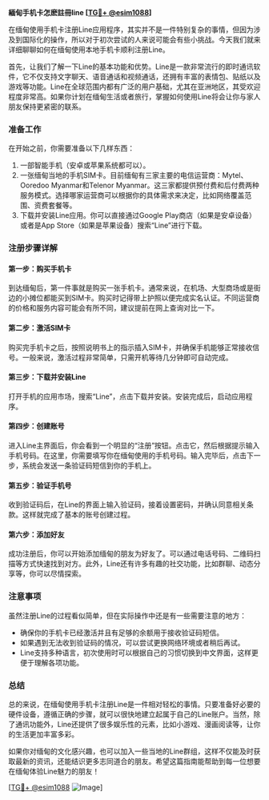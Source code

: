 **緬甸手机卡怎麽註冊line [[TG💪+ @esim1088](https://t.me/s/esim1088)]**

在缅甸使用手机卡注册Line应用程序，其实并不是一件特别复杂的事情，但因为涉及到国际化的操作，所以对于初次尝试的人来说可能会有些小挑战。今天我们就来详细聊聊如何在缅甸使用本地手机卡顺利注册Line。

首先，让我们了解一下Line的基本功能和优势。Line是一款非常流行的即时通讯软件，它不仅支持文字聊天、语音通话和视频通话，还拥有丰富的表情包、贴纸以及游戏等功能。Line在全球范围内都有广泛的用户基础，尤其在亚洲地区，其受欢迎程度非常高。如果你计划在缅甸生活或者旅行，掌握如何使用Line将会让你与家人朋友保持更紧密的联系。

### **准备工作**
在开始之前，你需要准备以下几样东西：
1. 一部智能手机（安卓或苹果系统都可以）。
2. 一张缅甸当地的手机SIM卡。目前缅甸有三家主要的电信运营商：Mytel、Ooredoo Myanmar和Telenor Myanmar。这三家都提供预付费和后付费两种服务模式。选择哪家运营商可以根据你的具体需求来决定，比如网络覆盖范围、资费套餐等。
3. 下载并安装Line应用。你可以直接通过Google Play商店（如果是安卓设备）或者是App Store（如果是苹果设备）搜索“Line”进行下载。

### **注册步骤详解**
#### 第一步：购买手机卡
到达缅甸后，第一件事就是购买一张手机卡。通常来说，在机场、大型商场或是街边的小摊位都能买到SIM卡。购买时记得带上护照以便完成实名认证。不同运营商的价格和服务内容可能会有所不同，建议提前在网上查询对比一下。

#### 第二步：激活SIM卡
购买完手机卡之后，按照说明书上的指示插入SIM卡，并确保手机能够正常接收信号。一般来说，激活过程非常简单，只需开机等待几分钟即可自动完成。

#### 第三步：下载并安装Line
打开手机的应用市场，搜索“Line”，点击下载并安装。安装完成后，启动应用程序。

#### 第四步：创建账号
进入Line主界面后，你会看到一个明显的“注册”按钮。点击它，然后根据提示输入手机号码。在这里，你需要填写你在缅甸使用的手机号码。输入完毕后，点击下一步，系统会发送一条验证码短信到你的手机上。

#### 第五步：验证手机号
收到验证码后，在Line的界面上输入验证码，接着设置密码，并确认同意相关条款。这样就完成了基本的账号创建过程。

#### 第六步：添加好友
成功注册后，你可以开始添加缅甸的朋友为好友了。可以通过电话号码、二维码扫描等方式快速找到对方。此外，Line还有许多有趣的社交功能，比如群聊、动态分享等，你可以尽情探索。

### **注意事项**
虽然注册Line的过程看似简单，但在实际操作中还是有一些需要注意的地方：
- 确保你的手机卡已经激活并且有足够的余额用于接收验证码短信。
- 如果遇到无法收到验证码的情况，可以尝试更换网络环境或者稍后再试。
- Line支持多种语言，初次使用时可以根据自己的习惯切换到中文界面，这样更便于理解各项功能。

### **总结**
总的来说，在缅甸使用手机卡注册Line是一件相对轻松的事情。只要准备好必要的硬件设备，遵循正确的步骤，就可以很快地建立起属于自己的Line账户。当然，除了通讯功能外，Line还提供了很多娱乐性的元素，比如小游戏、漫画阅读等，让你的生活更加丰富多彩。

如果你对缅甸的文化感兴趣，也可以加入一些当地的Line群组，这样不仅能及时获取最新的资讯，还能结识更多志同道合的朋友。希望这篇指南能帮助到每一位想要在缅甸体验Line魅力的朋友！

[[TG💪+ @esim1088](https://t.me/s/esim1088) ![Image](https://i.postimg.cc/4NQfJmqS/Snipaste-2025-05-13-00-14-12.png)]